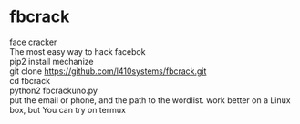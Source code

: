 # fbcrack
face cracker<br>
The most easy way to hack facebok<br>
pip2 install mechanize<br>
git clone https://github.com/l410systems/fbcrack.git<br>
cd fbcrack<br>
python2 fbcrackuno.py<br>
put the email or phone, and the path to the wordlist. work better on a Linux box, but You can try on termux
